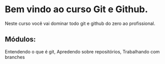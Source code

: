 # Bem vindo ao curso Git e Github.
Neste curso você vai dominar todo git e github do zero ao profissional.

## Módulos:
Entendendo o que é git, Apredendo sobre repositórios, Trabalhando com branches
